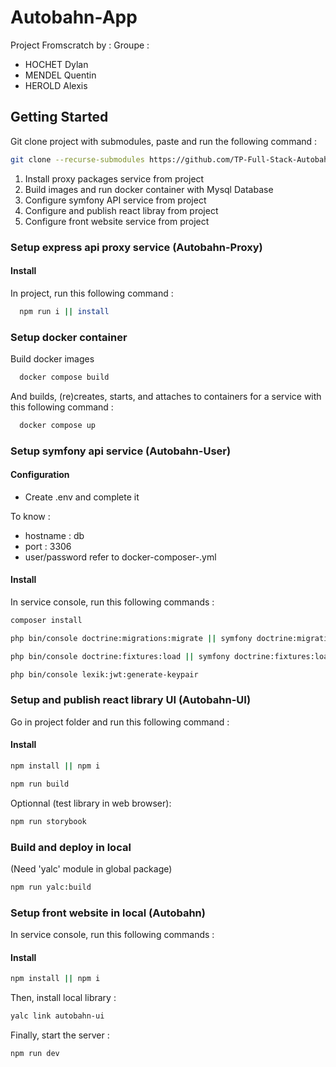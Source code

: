# Autobahn-App
Project Fromscratch by :
Groupe :
- HOCHET Dylan
- MENDEL Quentin
- HEROLD Alexis


## Getting Started

Git clone project with submodules, paste and run the following command :

```bash
git clone --recurse-submodules https://github.com/TP-Full-Stack-Autobahn/Autobahn-App.git
```

1. Install proxy packages service from project
2. Build images and run docker container with Mysql Database
3. Configure symfony API service from project
4. Configure and publish react libray from project
5. Configure front website service from project

### Setup express api proxy service (Autobahn-Proxy)


#### Install

In project, run this following command :

```bash
  npm run i || install
```


### Setup docker container

Build docker images

```bash
  docker compose build
```

And builds, (re)creates, starts, and attaches to containers for a service with this following command :

```bash
  docker compose up
```

### Setup symfony api service (Autobahn-User)


#### Configuration

- Create .env and complete it

To know :

- hostname : db
- port : 3306
- user/password refer to docker-composer-.yml


#### Install

In service console, run this following commands :

```bash
composer install
```

```bash
php bin/console doctrine:migrations:migrate || symfony doctrine:migrations:migrate
```

```bash
php bin/console doctrine:fixtures:load || symfony doctrine:fixtures:load
```

```bash
php bin/console lexik:jwt:generate-keypair
```


### Setup and publish react library UI (Autobahn-UI)

Go in project folder and run this following command :


#### Install

```bash
npm install || npm i 
```

```bash
npm run build
```

Optionnal (test library in web browser):
```bash
npm run storybook
```


### Build and deploy in local

(Need 'yalc' module in global package)

```bash
npm run yalc:build
```


### Setup front website in local (Autobahn)

In service console, run this following commands :


#### Install

```bash
npm install || npm i 
```

Then, install local library :
```bash
yalc link autobahn-ui
```

Finally, start the server :
```bash
npm run dev
```
